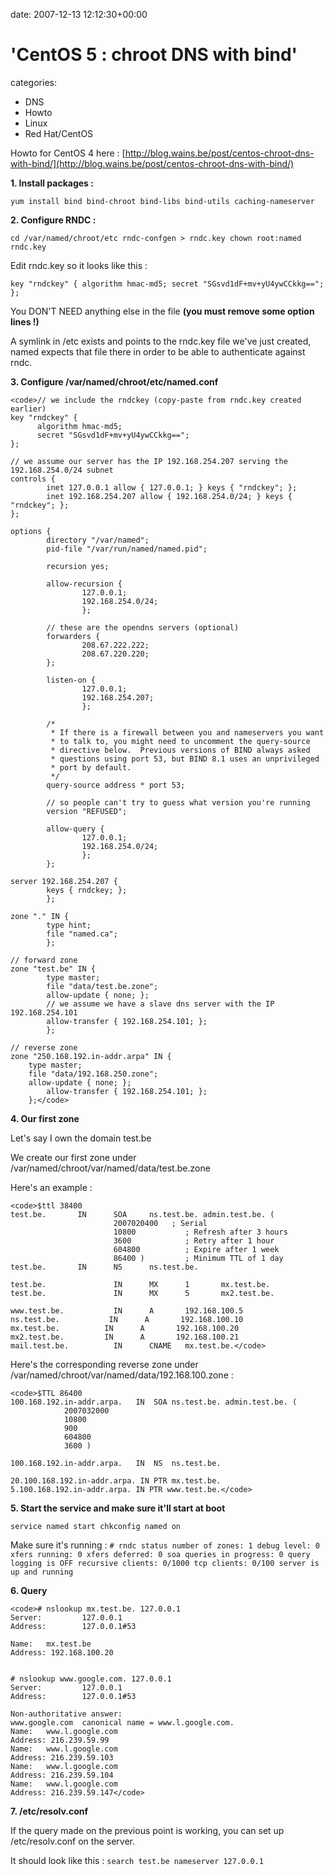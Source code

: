 


date: 2007-12-13 12:12:30+00:00


# 'CentOS 5 : chroot DNS with bind'

categories:
- DNS
- Howto
- Linux
- Red Hat/CentOS


Howto for CentOS 4 here : [http://blog.wains.be/post/centos-chroot-dns-with-bind/](http://blog.wains.be/post/centos-chroot-dns-with-bind/)


**1. Install packages :**

`yum install bind bind-chroot bind-libs bind-utils caching-nameserver`


**2. Configure RNDC :**

`cd /var/named/chroot/etc
rndc-confgen > rndc.key
chown root:named rndc.key`

Edit rndc.key so it looks like this :

`key "rndckey" {
        algorithm hmac-md5;
        secret "SGsvd1dF+mv+yU4ywCCkkg==";
};`

You DON'T NEED anything else in the file **(you must remove some option lines !)**


A symlink in /etc exists and points to the rndc.key file we've just created, named expects that file there in order to be able to authenticate against rndc.


**3. Configure /var/named/chroot/etc/named.conf**


    
    <code>// we include the rndckey (copy-paste from rndc.key created earlier)
    key "rndckey" {
          algorithm hmac-md5;
          secret "SGsvd1dF+mv+yU4ywCCkkg==";
    };
    
    // we assume our server has the IP 192.168.254.207 serving the 192.168.254.0/24 subnet
    controls {
            inet 127.0.0.1 allow { 127.0.0.1; } keys { "rndckey"; };
            inet 192.168.254.207 allow { 192.168.254.0/24; } keys { "rndckey"; };
    };
    
    options {
            directory "/var/named";
            pid-file "/var/run/named/named.pid";
    
            recursion yes;
    
            allow-recursion {
                    127.0.0.1;
                    192.168.254.0/24;
                    };
    
            // these are the opendns servers (optional)
            forwarders {
                    208.67.222.222;
                    208.67.220.220;
            };
    
            listen-on {
                    127.0.0.1;
                    192.168.254.207;
                    };
    
            /*
             * If there is a firewall between you and nameservers you want
             * to talk to, you might need to uncomment the query-source
             * directive below.  Previous versions of BIND always asked
             * questions using port 53, but BIND 8.1 uses an unprivileged
             * port by default.
             */
            query-source address * port 53;
    
            // so people can't try to guess what version you're running
            version "REFUSED";
    
            allow-query {
                    127.0.0.1;
                    192.168.254.0/24;
                    };
            };
    
    server 192.168.254.207 {
            keys { rndckey; };
            };
    
    zone "." IN {
            type hint;
            file "named.ca";
            };
    
    // forward zone
    zone "test.be" IN {
            type master;
            file "data/test.be.zone";
            allow-update { none; };
            // we assume we have a slave dns server with the IP 192.168.254.101
            allow-transfer { 192.168.254.101; };
            };
    
    // reverse zone
    zone "250.168.192.in-addr.arpa" IN {
    	type master;
    	file "data/192.168.250.zone";
    	allow-update { none; };
            allow-transfer { 192.168.254.101; };
    	};</code>




**4. Our first zone**

Let's say I own the domain test.be

We create our first zone under /var/named/chroot/var/named/data/test.be.zone

Here's an example :


    
    <code>$ttl 38400
    test.be.       IN      SOA     ns.test.be. admin.test.be. (
                           2007020400   ; Serial
                           10800           ; Refresh after 3 hours
                           3600            ; Retry after 1 hour
                           604800          ; Expire after 1 week
                           86400 )         ; Minimum TTL of 1 day
    test.be.       IN      NS      ns.test.be.
    
    test.be.               IN      MX      1       mx.test.be.
    test.be.               IN      MX      5       mx2.test.be.
    
    www.test.be.           IN      A       192.168.100.5
    ns.test.be.           IN      A       192.168.100.10
    mx.test.be.          IN      A       192.168.100.20
    mx2.test.be.         IN      A       192.168.100.21
    mail.test.be.          IN      CNAME   mx.test.be.</code>



Here's the corresponding reverse zone under /var/named/chroot/var/named/data/192.168.100.zone :


    
    <code>$TTL 86400
    100.168.192.in-addr.arpa.	IN	SOA	ns.test.be. admin.test.be. (
    			2007032000
    			10800
    			900
    			604800
    			3600 )
    
    100.168.192.in-addr.arpa.	IN	NS	ns.test.be.
    
    20.100.168.192.in-addr.arpa. IN PTR mx.test.be.
    5.100.168.192.in-addr.arpa. IN PTR www.test.be.</code>




**5. Start the service and make sure it'll start at boot**

`service named start
chkconfig named on`

Make sure it's running :
`# rndc status
number of zones: 1
debug level: 0
xfers running: 0
xfers deferred: 0
soa queries in progress: 0
query logging is OFF
recursive clients: 0/1000
tcp clients: 0/100
server is up and running`


**6. Query**


    
    <code># nslookup mx.test.be. 127.0.0.1
    Server:         127.0.0.1
    Address:        127.0.0.1#53
    
    Name:   mx.test.be
    Address: 192.168.100.20
    
    
    # nslookup www.google.com. 127.0.0.1
    Server:         127.0.0.1
    Address:        127.0.0.1#53
    
    Non-authoritative answer:
    www.google.com  canonical name = www.l.google.com.
    Name:   www.l.google.com
    Address: 216.239.59.99
    Name:   www.l.google.com
    Address: 216.239.59.103
    Name:   www.l.google.com
    Address: 216.239.59.104
    Name:   www.l.google.com
    Address: 216.239.59.147</code>




**7. /etc/resolv.conf**

If the query made on the previous point is working, you can set up /etc/resolv.conf on the server.

It should look like this :
`search test.be
nameserver 127.0.0.1`

